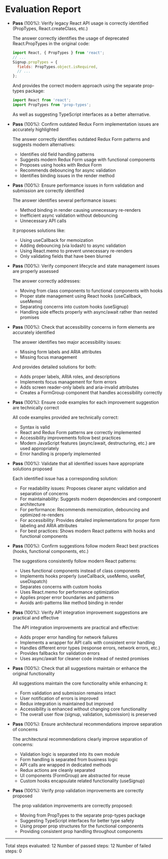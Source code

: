 # Evaluation Report

- **Pass** (100%): Verify legacy React API usage is correctly identified (PropTypes, React.createClass, etc.)

    The answer correctly identifies the usage of deprecated React.PropTypes in the original code:
    ```js
    import React, { PropTypes } from 'react';
    // ...
    Signup.propTypes = {
      fields: PropTypes.object.isRequired,
      // ...
    };
    ```
    
    And provides the correct modern approach using the separate prop-types package:
    ```js
    import React from 'react';
    import PropTypes from 'prop-types';
    ```
    
    As well as suggesting TypeScript interfaces as a better alternative.

- **Pass** (100%): Confirm outdated Redux Form implementation issues are accurately highlighted

    The answer correctly identifies outdated Redux Form patterns and suggests modern alternatives:
    - Identifies old field handling patterns
    - Suggests modern Redux Form usage with functional components
    - Proposes using hooks with Redux Form
    - Recommends debouncing for async validation
    - Identifies binding issues in the render method

- **Pass** (100%): Ensure performance issues in form validation and submission are correctly identified

    The answer identifies several performance issues:
    - Method binding in render causing unnecessary re-renders
    - Inefficient async validation without debouncing
    - Unnecessary API calls
    
    It proposes solutions like:
    - Using useCallback for memoization
    - Adding debouncing (via lodash) to async validation
    - Using React.memo to prevent unnecessary re-renders
    - Only validating fields that have been blurred

- **Pass** (100%): Verify component lifecycle and state management issues are properly assessed

    The answer correctly addresses:
    - Moving from class components to functional components with hooks
    - Proper state management using React hooks (useCallback, useMemo)
    - Separating concerns into custom hooks (useSignup)
    - Handling side effects properly with async/await rather than nested promises

- **Pass** (100%): Check that accessibility concerns in form elements are accurately identified

    The answer identifies two major accessibility issues:
    - Missing form labels and ARIA attributes
    - Missing focus management
    
    And provides detailed solutions for both:
    - Adds proper labels, ARIA roles, and descriptions
    - Implements focus management for form errors
    - Adds screen reader-only labels and aria-invalid attributes
    - Creates a FormGroup component that handles accessibility correctly

- **Pass** (100%): Ensure code examples for each improvement suggestion are technically correct

    All code examples provided are technically correct:
    - Syntax is valid
    - React and Redux Form patterns are correctly implemented
    - Accessibility improvements follow best practices
    - Modern JavaScript features (async/await, destructuring, etc.) are used appropriately
    - Error handling is properly implemented

- **Pass** (100%): Validate that all identified issues have appropriate solutions proposed

    Each identified issue has a corresponding solution:
    - For readability issues: Proposes cleaner async validation and separation of concerns
    - For maintainability: Suggests modern dependencies and component architecture
    - For performance: Recommends memoization, debouncing and optimized re-renders
    - For accessibility: Provides detailed implementations for proper form labeling and ARIA attributes
    - For best practices: Shows modern React patterns with hooks and functional components

- **Pass** (100%): Confirm suggestions follow modern React best practices (hooks, functional components, etc.)

    The suggestions consistently follow modern React patterns:
    - Uses functional components instead of class components
    - Implements hooks properly (useCallback, useMemo, useRef, useDispatch)
    - Separates concerns with custom hooks
    - Uses React.memo for performance optimization
    - Applies proper error boundaries and patterns
    - Avoids anti-patterns like method binding in render

- **Pass** (100%): Verify API integration improvement suggestions are practical and effective

    The API integration improvements are practical and effective:
    - Adds proper error handling for network failures
    - Implements a wrapper for API calls with consistent error handling
    - Handles different error types (response errors, network errors, etc.)
    - Provides fallbacks for validation errors
    - Uses async/await for cleaner code instead of nested promises

- **Pass** (100%): Check that all suggestions maintain or enhance the original functionality

    All suggestions maintain the core functionality while enhancing it:
    - Form validation and submission remains intact
    - User notification of errors is improved
    - Redux integration is maintained but improved
    - Accessibility is enhanced without changing core functionality
    - The overall user flow (signup, validation, submission) is preserved

- **Pass** (100%): Ensure architectural recommendations improve separation of concerns

    The architectural recommendations clearly improve separation of concerns:
    - Validation logic is separated into its own module
    - Form handling is separated from business logic
    - API calls are wrapped in dedicated methods
    - Redux actions are cleanly separated
    - UI components (FormGroup) are abstracted for reuse
    - Custom hooks encapsulate related functionality (useSignup)

- **Pass** (100%): Verify prop validation improvements are correctly proposed

    The prop validation improvements are correctly proposed:
    - Moving from PropTypes to the separate prop-types package
    - Suggesting TypeScript interfaces for better type safety
    - Using proper prop structures for the functional components
    - Providing consistent prop handling throughout components

---

Total steps evaluated: 12
Number of passed steps: 12
Number of failed steps: 0